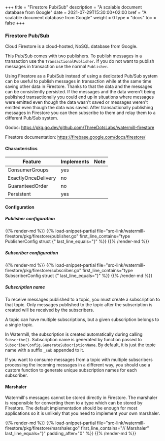 +++
title = "Firestore Pub/Sub"
description = "A scalable document database from Google"
date = 2021-07-29T15:30:00+02:00
bref = "A scalable document database from Google"
weight = 0
type = "docs"
toc = false
+++

### Firestore Pub/Sub

Cloud Firestore is a cloud-hosted, NoSQL database from Google.

This Pub/Sub comes with two publishers. To publish messages in a transaction
use the `TransactionalPublisher`. If you do not want to publish messages in
transaction use the normal `Publisher`.

Using Firestore as a Pub/Sub instead of using a dedicated Pub/Sub system can be
useful to publish messages in transaction while at the same time saving other
data in Firestore. Thanks to that the data and the messages can be consistently
persisted. If the messages and the data weren't being published transactionally
you could end up in situations where messages were emitted even though the data
wasn't saved or messages weren't emitted even though the data was saved. After
transactionally publishing messages in Firestore you can then subscribe to them
and relay them to a different Pub/Sub system.

Godoc: <https://pkg.go.dev/github.com/ThreeDotsLabs/watermill-firestore>

Firestore documentation: <https://firebase.google.com/docs/firestore/>

#### Characteristics

| Feature             | Implements | Note |
| -------             | ---------- | ---- |
| ConsumerGroups      | yes        |      |
| ExactlyOnceDelivery | no         |      |
| GuaranteedOrder     | no         |      |
| Persistent          | yes        |      |

#### Configuration

##### Publisher configuration

{{% render-md %}}
{{% load-snippet-partial file="src-link/watermill-firestore/pkg/firestore/publisher.go" first_line_contains="type PublisherConfig struct {" last_line_equals="}" %}}
{{% /render-md %}}

##### Subscriber configuration

{{% render-md %}}
{{% load-snippet-partial file="src-link/watermill-firestore/pkg/firestore/subscriber.go" first_line_contains="type SubscriberConfig struct {" last_line_equals="}" %}}
{{% /render-md %}}

##### Subscription name

To receive messages published to a topic, you must create a subscription to
that topic. Only messages published to the topic after the subscription is
created will be received by the subscribers.

A topic can have multiple subscriptions, but a given subscription belongs to a
single topic.

In Watermill, the subscription is created automatically during calling
`Subscribe()`. Subscription name is generated by function passed to
`SubscriberConfig.GenerateSubscriptionName`. By default, it is just the topic
name with a suffix `_sub` appended to it.

If you want to consume messages from a topic with multiple subscribers
processing the incoming messages in a different way, you should use a custom
function to generate unique subscription names for each subscriber.

#### Marshaler

Watermill's messages cannot be stored directly in Firestore. The marshaler is
responsible for converting them to a type which can be stored by Firestore.
The default implementation should be enough for most applications so it is
unlikely that you need to implement your own marshaler.

{{% render-md %}}
{{% load-snippet-partial file="src-link/watermill-firestore/pkg/firestore/marshaler.go" first_line_contains="// Marshaler" last_line_equals="}" padding_after="0" %}}
{{% /render-md %}}



